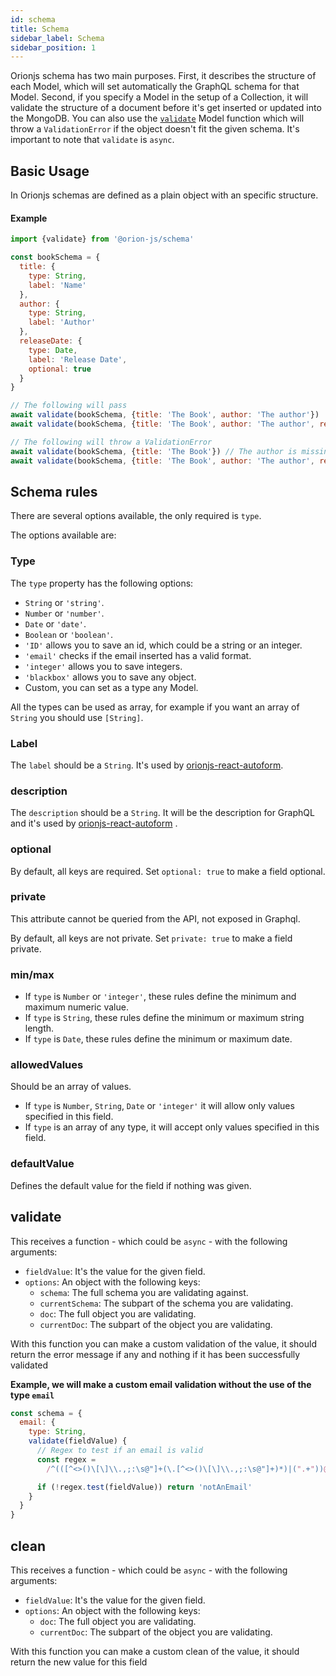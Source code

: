 ```yaml
---
id: schema
title: Schema
sidebar_label: Schema
sidebar_position: 1
---
```


Orionjs schema has two main purposes. First, it describes the structure of each Model, which will set automatically the GraphQL schema for that Model. Second, if you specify a Model in the setup of a Collection, it will validate the structure of a document before it's get inserted or updated into the MongoDB. You can also use the [`validate`](https://orionjs.com/docs/models#validate-and-clean) Model function which will throw a `ValidationError` if the object doesn't fit the given schema. It's important to note that `validate` is `async`.

## Basic Usage

In Orionjs schemas are defined as a plain object with an specific structure.

#### Example

```js
import {validate} from '@orion-js/schema'

const bookSchema = {
  title: {
    type: String,
    label: 'Name'
  },
  author: {
    type: String,
    label: 'Author'
  },
  releaseDate: {
    type: Date,
    label: 'Release Date',
    optional: true
  }
}

// The following will pass
await validate(bookSchema, {title: 'The Book', author: 'The author'})
await validate(bookSchema, {title: 'The Book', author: 'The author', releaseDate: new Date()})

// The following will throw a ValidationError
await validate(bookSchema, {title: 'The Book'}) // The author is missing
await validate(bookSchema, {title: 'The Book', author: 'The author', releaseDate: 3}) // releaseDate should be type date
```

## Schema rules

There are several options available, the only required is `type`.

The options available are:

### Type

The `type` property has the following options:

- `String` or `'string'`.
- `Number` or `'number'`.
- `Date` or `'date'`.
- `Boolean` or `'boolean'`.
- `'ID'` allows you to save an id, which could be a string or an integer.
- `'email'` checks if the email inserted has a valid format.
- `'integer'` allows you to save integers.
- `'blackbox'` allows you to save any object.
- Custom, you can set as a type any Model.

All the types can be used as array, for example if you want an array of `String` you should use
`[String]`.

### Label

The `label` should be a `String`. It's used by [orionjs-react-autoform](https://github.com/orionjs/orionjs-react-autoform 'orionjs-react-autoform').

### description

The `description` should be a `String`. It will be the description for GraphQL and it's used by [orionjs-react-autoform](https://github.com/orionjs/orionjs-react-autoform 'orionjs-react-autoform')
.

### optional

By default, all keys are required. Set `optional: true` to make a field optional.

### private

This attribute cannot be queried from the API, not exposed in Graphql.

By default, all keys are not private. Set `private: true` to make a field private.

### min/max

- If `type` is `Number` or `'integer'`, these rules define the minimum and maximum numeric value.
- If `type` is `String`, these rules define the minimum or maximum string length.
- If `type` is `Date`, these rules define the minimum or maximum date.

### allowedValues

Should be an array of values.

- If `type` is `Number`, `String`, `Date` or `'integer'` it will allow only values specified in
  this field.
- If `type` is an array of any type, it will accept only values specified in this field.

### defaultValue

Defines the default value for the field if nothing was given.

## validate

This receives a function - which could be `async` - with the following arguments:

- `fieldValue`: It's the value for the given field.
- `options`: An object with the following keys:
  - `schema`: The full schema you are validating against.
  - `currentSchema`: The subpart of the schema you are validating.
  - `doc`: The full object you are validating.
  - `currentDoc`: The subpart of the object you are validating.

With this function you can make a custom validation of the value, it should return the error message
if any and nothing if it has been successfully validated

**Example, we will make a custom email validation without the use of the type `email`**

```js
const schema = {
  email: {
    type: String,
    validate(fieldValue) {
      // Regex to test if an email is valid
      const regex =
        /^(([^<>()\[\]\\.,;:\s@"]+(\.[^<>()\[\]\\.,;:\s@"]+)*)|(".+"))@((\[[0-9]{1,3}\.[0-9]{1,3}\.[0-9]{1,3}\.[0-9]{1,3}])|(([a-zA-Z\-0-9]+\.)+[a-zA-Z]{2,}))$/

      if (!regex.test(fieldValue)) return 'notAnEmail'
    }
  }
}
```

## clean

This receives a function - which could be `async` - with the following arguments:

- `fieldValue`: It's the value for the given field.
- `options`: An object with the following keys:
  - `doc`: The full object you are validating.
  - `currentDoc`: The subpart of the object you are validating.

With this function you can make a custom clean of the value, it should return the new value for this
field
